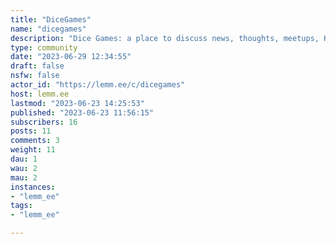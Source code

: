 ```yaml
---
title: "DiceGames" 
name: "dicegames"
description: "Dice Games: a place to discuss news, thoughts, meetups, Kick Starters, strategy, loves, hates, accessories, etc. Anything relating to dice based games."
type: community
date: "2023-06-29 12:34:55"
draft: false
nsfw: false
actor_id: "https://lemm.ee/c/dicegames"
host: lemm.ee
lastmod: "2023-06-23 14:25:53"
published: "2023-06-23 11:56:15"
subscribers: 16
posts: 11
comments: 3
weight: 11
dau: 1
wau: 2
mau: 2
instances:
- "lemm_ee"
tags: 
- "lemm_ee"

---
```

